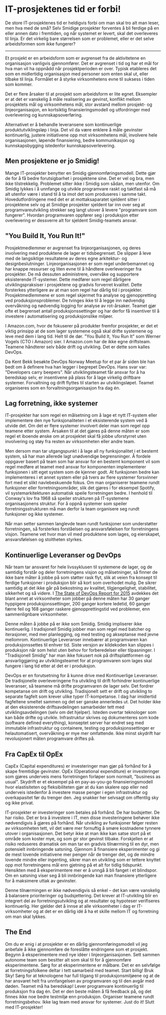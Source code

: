 # IT-prosjektenes tid er forbi!

De store IT-prosjektenes tid er heldigvis forbi om man skal tro alt man leser, men hva med de små? Selv Smidige prosjekter forventes å bli ferdige på en eller annen dato i fremtiden, og når systemet er levert, skal det overleveres til linja. Er det virkelig bare størrelsen som er problemet, eller er det selve arbeidsformen som ikke fungerer? 

---

Et prosjekt er en arbeidsform som er avgrenset fra de aktivitetene en organisasjon vanligvis gjennomfører. Det er avgrenset i tid og har et mål for hva man vil ha oppnådd når prosjektperioden er over. Typisk etableres det som en midlertidig organisasjon med personer som enten skal ut, eller tilbake til linja. Formålet er å styrke virksomhetens evne til suksess i tiden som kommer.

Det er flere årsaker til at prosjekt som arbeidsform er lite egnet. Eksempler er at det er vanskelig å måle realisering av gevinst, konflikt mellom prosjektets mål og virksomhetens mål, stor avstand mellom prosjekt- og linjeorganisasjon, en kortsiktig finansieringsmodell og utfordringer med overlevering og kunnskapsoverføring.

Alternativet er å behandle leveransene som kontinuerlige produktutviklingsløp i linja. Det vil da være enklere å måle gevinster kontinuerlig, justere initiativene opp mot virksomhetens mål, involvere hele organisasjonen, løpende finansiering, bedre kommunikasjon og kunnskapsbygging istedenfor kunnskapsoverlevering.

## Men prosjektene er jo Smidig!
Mange IT-prosjekter benytter en Smidig gjennomføringsmodell. Dette gjør de for å få bedre forutsigbarhet i prosjektene sine. Det er vel og bra, men ikke tilstrekkelig. Problemet sitter ikke i Smidig som sådan, men utenfor. Om Smidig lykkes i å unnfange og utvikle programvare raskt og taktfast så må alt utenfor være i stand til å ta imot det som produseres i samme takt. Hovedutfordringene med det er at mottaksaparatet sjeldent sitter i prosjektene selv og at Smidige prosjekter sjeldent tar inn over seg at programvareutvikling strekker seg langt utover å levere "programvare som fungerer". Hvordan programvaren oppfører seg i produksjon etter overlevering er dessverre alt for sjeldent Smidig-teamets ansvar.

## "You Build It, You Run It!"
Prosjektmedlemmer er avgrenset fra linjeorganisasjonen, og deres involvering med produktene de lager er tidsbegrenset. De slipper å leve med de langsiktige resultatene av deres egne arkitektur- og designbeslutninger. Linjeorganisasjonen er som regel underbemannet og har knappe ressurser og liten evne til å håndtere overleveringer fra prosjekter. De må dessuten administrere, overvåke og supportere eksisterende IT-systemer. Dette medfører som regel dårligere utviklingspraksiser i prosjektene og gradvis forverret kvalitet. Dette forsterkes ytterligere av at man som regel har dårlig tid i prosjekter. Prosjektmedlemmene er som regel skjermet fra analyse og gjenoppretting ved produksjonsproblemer. De tvinges ikke til å legge inn nødvendig overvåkning og nødvendig logging for analyse av rot-årsaker. Teamet gjør ofte et begrenset antall produksjonssettinger og har derfor få insentiver til å investere i automatisering og produksjonslike miljøer.

I Amazon.com, hvor de fokuserer på produkter fremfor prosjekter, er det et viktig prinsipp at de som lager systemene også skal drifte systemene og leve med dem i lang tid. Helt til de dør. "You Build It, You Run It" som Werner Vogels (CTO i Amazon) sier. I Amazon.com har de ikke egne driftsteam. Teamene håndterer selv både drift og utvikling. Det er dette som kalles DevOps.

Da Kent Bekk besøkte DevOps Norway Meetup for et par år siden ble han bedt om å definere hva han legger i begrepet DevOps. Hans svar var: "Developers carry beepers". Når utviklingsteamet får ansvar for å ha beredskap selv, er insentivene på plass for å lage virkelig driftbare systemer. Forvaltning og drift flyttes til starten av utviklingsløpet. Teamet organiseres som en forvaltningsorganisasjon fra dag én.

## Lag forretning, ikke systemer
IT-prosjekter har som regel en målsetning om å lage et nytt IT-system eller implementere den nye funksjonaliteten i et eksisterende system ved å utvide det. Om det er flere systemer involvert deler man som regel opp teamene etter system. Årsaken til at det gjøres på denne måten er som regel et iboende ønske om at prosjektet skal få jobbe uforstyrret uten involvering og støy fra resten av virksomheten eller andre team.

Men dersom man tar utgangspunkt i å lage all ny funksjonalitet i et bestemt system, så har man allerede lagt unødvendige begrensninger. Å fordele oppgaver basert på team som har ansvar for en bestemt komponent vil som regel medføre at teamet med ansvar for komponenten implementerer funksjonen i sitt eget system som de kjenner godt. At funksjonen bedre kan implementeres i et annet system eller på tvers av flere systemer forsvinner fort med et slikt navlebeskuende fokus. Om man organiserer teamene rundt funksjoner eller forretningsområder, slik det gjøres i for eksempel Spotify, vil systemarkitekturen automatisk speile forretningen bedre. I henhold til Conway's lov fra 1968 så speiler strukturen på IT-systemene  organisasjonens struktur. For å oppnå systemer som speiler forretningsstrukturen må man derfor la team organisere seg rundt funksjoner og ikke systemer.

Når man setter sammen langlevde team rundt funksjoner som understøtter forretningen, så forsterkes forståelsen og ansvarsfølelsen for forretningens visjon. Teamene vet hvor man vil med produktene som lages, og eierskapet, ansvarsfølelsen og stoltheten styrkes.

## Kontinuerlige Leveranser og DevOps
Når team tar ansvaret for hele livssyklusen til systemene de lager, og de samtidig forstår og deler forretningens visjon og målsetninger, så finner de ikke bare måter å jobbe på som støtter rask flyt, slik at veien fra konsept til ferdige funksjoner i produksjon blir så kort som overhodet mulig. De sikrer samtidig at det ikke går på bekostning av kvalitet, tilgjengelighet, stabilitet, sikkerhet og så videre. I [The State of DevOps Report for 2015](https://puppetlabs.com/2015-devops-report) avdekkes det blant annet at virksomheter som jobber på denne måten har 30 ganger  hyppigere produksjonssettinger, 200 ganger kortere ledetid, 60 ganger færre feil og 168 ganger raskere gjenopprettingstid ved problemer, enn sammenlignbare virksomheter.

Denne måten å jobbe på er ikke som Smidig. Smidig impliserer ikke kontinuerlig. I tradisjonell Smidig jobber man som regel med batcher og iterasjoner, med mer planlegging, og med testing og akseptanse med jevne mellomrom. Kontinuerlige Leveranser innebærer at programvaren kan produksjonssettes til enhver tid. Siste versjon av kildekoden kan slippes i produksjon når som helst uten behov for forberedelser eller tilpasninger. I "Tradisjonell Smidig" har man ikke fokusert nok på driftsplattformen og ansvarliggjøring av utviklingsteamet for at programvaren som lages skal fungere i lang tid etter at det er i produksjon.

DevOps er en forutsetning for å kunne drive med Kontinuerlige Leveranser. De tradisjonelle overleveringene fra utvikling til drift forhindrer kontinuerlige leveranser, så teamene må drifte programvaren de lager selv. Det fordrer kompetanse om drift og utvikling. Tradisjonelt sett er drift og utvikling to separate fagfelt som krever ulike typer IT-kompetanse. I dag har imidlertid fagfeltene smeltet sammen og det ser ganske annerledes ut. Det holder ikke at den eksisterende driftsavdelingen samarbeider tett med utviklingsavdelingen (selv om det hjelper). Isteden overtar teknologer som kan både drifte og utvikle. Infrastruktur skrives og dokumenteres som kode (software defined everything), konseptet server har endret seg med immutable infrastruktur og containere, testing og produksjonssettinger er helautomatisert, overvåkning er mye mer omfattende. Ikke minst skydrift har revolusjonert måten programvare driftes på.

## Fra CapEx til OpEx
CapEx (Capital expenditures) er investeringer man gjør på forhånd for å skape fremtidige gevinster. OpEx (Operational expenditure) er investeringer som gjøres underveis mens forretningen forløper som normalt, "business as usual". Skydrift er et eksempel på en pay-as-you-go finansieringsmodell hvor elastisiteten og fleksibiliteten gjør at du kan skalere opp eller ned underveis istedenfor å investere masse penger i egen infrastruktur og overkapasitet før du trenger den. Jeg snakker her selvsagt om offentlig sky og ikke privat.

IT-prosjekter er investeringer som betales på forhånd. De har budsjetter. De har risiko. Det er bra å investere i IT, men disse investeringene behøver ikke nødvendigvis å gjøres på forhånd. Når utvikling av funksjoner følger resten av virksomheten tett, vil det være mer fornuftig å smøre kostnadene tynnere utover i organisasjonen. Det betyr ikke at man ikke kan satse stort på et område som koster mye, og som gir stor gevinst tilbake. Forskjellen er at risiko reduseres dramatisk om man tar en gradvis tilnærming til en dyr, men potensielt innbringende satsning. Gjennom å finansiere eksperimenter og gi de mest lovende initiativene mer penger når de trenger det, og de mindre lovende mindre eller ingenting, sikrer man en utvikling som er tettere knyttet opp mot forretningens mål enn gjetning på et alt for tidlig tidspunkt. Hensikten med å eksperimentere mer er å unngå å bli fanget i et blindspor. Om en satsning viser seg å bli innbringende kan man finansiere ytterligere for å maksimere uttak av gevinster.

Denne tilnærmingen er ikke nødvendigvis så enkel – det kan være vanskelig å balansere prioriteringer og budsjettering. Det krever at IT-utvikling blir en integrert del av forretningsutvikling og at resultater og hypoteser verifiseres kontinuerlig. Her gjelder det å innse at alle virksomheter i dag er IT-virksomheter og at det er en dårlig idé å ha et skille mellom IT og forretning om man skal lykkes.

## The End
Om du er enig i at prosjekter er en dårlig gjennomføringsmodell vil jeg anbefale å ikke gjennomføre de foreslåtte endringene som et prosjekt. Begynn å eksperimentere med nye idéer i linjeorganisasjonen. Sett sammen autonome team som besitter alt som skal til for å gjennomføre eksperimentene. Sørg for at eksperimentene er målbare. Det er en selvfølge at forretningsfolkene deltar i tett samarbeid med teamet. Start billig! Bruk Sky! Sørg for at teknologene har full tilgang til produksjonsmiljøene og at de har ansvaret helt fra unnfangelsen av programvaren og til den avgår med døden. Teamet må ha beredskap! Lever programvare kontinuerlig til produksjon fra dag én. Det er den beste måten å få feedback på, og det finnes ikke noe bedre testmiljø enn produksjon. Organiser teamene rundt forretningsbehov. Ikke lag team med ansvar for systemer. Just do it! Slutt med IT-prosjekter!



